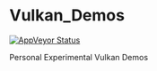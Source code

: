 # Vulkan_Demos
[![AppVeyor Status](https://img.shields.io/appveyor/build/hooyuser/vulkan-demos?logo=AppVeyor&label=AppVeyor)](https://ci.appveyor.com/project/hooyuser/vulkan-demos/branch/master)

Personal Experimental Vulkan Demos
